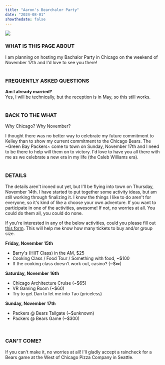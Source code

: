 ```yaml
---
title: "Aaron's Bearchalor Party"
date: "2024-08-01"
showthedate: false
---
```


[![](https://www.aaronpetry.io/img/bearchalor.png)](https://www.youtube.com/watch?v=fripnW7w2Us)


### WHAT IS THIS PAGE ABOUT

I am planning on hosting my Bachalor Party in Chicago on the weekend of November 17th and I'd love to see you there!   
&nbsp;

### FREQUENTLY ASKED QUESTIONS  
  
**Am I already married?**  
Yes, I will be technically, but the reception is in May, so this still works.  
&nbsp;

### BACK TO THE WHAT  

Why Chicago? Why November?  
  
I thought there was no better way to celebrate my future commitment to Kelley than to show my current commitment to the Chicago Bears. The ~Green Bay Packers~ come to town on Sunday, November 17th and I need to be there to help will them on to victory. I'd love to have you all there with me as we celebrate a new era in my life (the Caleb Williams era).  
&nbsp;

### DETAILS  

The details aren't ironed out yet, but I'll be flying into town on Thursday, November 14th. I have started to put together some activity ideas, but am still working through finalizing it. I know the things I like to do aren't for everyone, so it's kind of like a choose your own adventure. If you want to participate in one of the activities, awesome! If not, no worries at all. You could do them all, you could do none. 

If you're interested in any of the below activities, could you please fill out [this form](https://forms.gle/qUuWL7i37BxeHkrU8). This will help me know how many tickets to buy and/or group size. 

**Friday, November 15th**
- Barry's (HIIT Class) in the AM, $25
- Cooking Class / Food Tour / Something with food, ~$100
- If the cooking class doesn't work out, casino? (~$∞)

**Saturday, November 16th** 
- Chicago Architecture Cruise (~$65)
- VR Gaming Room (~$60)
- Try to get Dan to let me into Tao (priceless)

**Sunday, November 17th**
- Packers @ Bears Tailgate (~$unknown)
- Packers @ Bears Game (~$300) 

&nbsp;

### CAN'T COME? 
If you can't make it, no worries at all! I'll gladly accept a raincheck for a Bears game at the West of Chicago Pizza Company in Seattle.